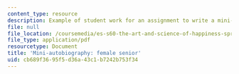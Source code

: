 ```yaml
---
content_type: resource
description: Example of student work for an assignment to write a mini-autobiography.
file: null
file_location: /coursemedia/es-s60-the-art-and-science-of-happiness-spring-2013/cb689f3695f5d36a43c1b7242b753f34_MITES_S10S13_FemaleBio.pdf
file_type: application/pdf
resourcetype: Document
title: 'Mini-autobiography: female senior'
uid: cb689f36-95f5-d36a-43c1-b7242b753f34
---
```

